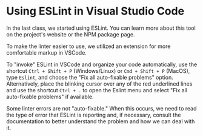 # Using ESLint in Visual Studio Code

In the last class, we started using ESLint. You can learn more about this tool on the project's website or the NPM package page.

To make the linter easier to use, we utilized an extension for more comfortable markup in VSCode.

To "invoke" ESLint in VSCode and organize your code automatically, use the shortcut `Ctrl + Shift + P` (Windows/Linux) or `Cmd + Shift + P` (MacOS), type `Eslint`, and choose the "Fix all auto-fixable problems" option. Alternatively, place the blinking cursor over any of the red underlined lines and use the shortcut `Ctrl + .` to open the Eslint menu and select "Fix all auto-fixable problems" if available.

Some linter errors are not "auto-fixable." When this occurs, we need to read the type of error that ESLint is reporting and, if necessary, consult the documentation to better understand the problem and how we can deal with it.
